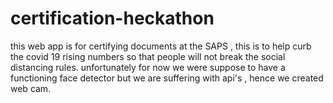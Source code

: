 # certification-heckathon


this web app is for certifying documents at the SAPS , this is to help curb the covid 19 rising numbers so that people will not break the social distancing rules.
unfortunately for now we were suppose to have a functioning face detector but we are suffering with api's , hence we created web cam.
